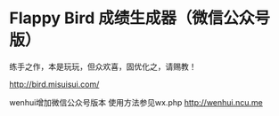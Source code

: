 Flappy Bird 成绩生成器（微信公众号版）
==============

练手之作，本是玩玩，但众欢喜，固优化之，请赐教！

<http://bird.misuisui.com/>

wenhui增加微信公众号版本
使用方法参见wx.php
<http://wenhui.ncu.me>

